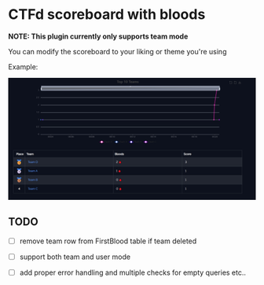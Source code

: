 # CTFd scoreboard with bloods

**NOTE: This plugin currently only supports team mode**

You can modify the scoreboard to your liking or theme you're using

Example:

![Example scoreboard](./example.png)

## TODO

- [ ] remove team row from FirstBlood table if team deleted

- [ ] support both team and user mode

- [ ] add proper error handling and multiple checks for empty queries etc..
